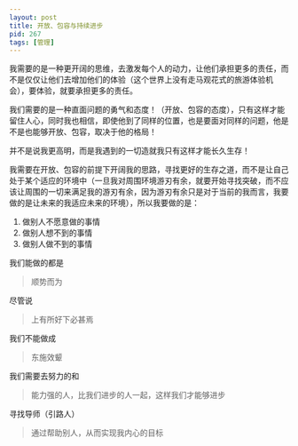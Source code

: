 ```yaml
---
layout: post
title: 开放、包容与持续进步
pid: 267
tags: [管理]
---
```



我需要的是一种更开阔的思维，去激发每个人的动力，让他们承担更多的责任，而不是仅仅让他们去增加他们的体验（这个世界上没有走马观花式的旅游体验机会），要体验，就要承担更多的责任。

我们需要的是一种直面问题的勇气和态度！（开放、包容的态度），只有这样才能留住人心，同时我也相信，即使他到了同样的位置，也是要面对同样的问题，他是不是也能够开放、包容，取决于他的格局！

并不是说我更高明，而是我遇到的一切造就我只有这样才能长久生存！

我需要在开放、包容的前提下开阔我的思路，寻找更好的生存之道，而不是让自己处于某个适应的环境中（一旦我对周围环境游刃有余，就要开始寻找突破，而不应该让周围的一切来满足我的游刃有余，因为游刃有余只是对于当前的我而言，我要做的是让未来的我适应未来的环境），所以我要做的是：
1. 做别人不愿意做的事情
2. 做别人想不到的事情
3. 做别人做不到的事情

我们能做的都是
> 顺势而为

尽管说

> 上有所好下必甚焉

我们不能做成

> 东施效颦

我们需要去努力的和

> 能力强的人，比我们进步的人一起，这样我们才能够进步

寻找导师（引路人）

> 通过帮助别人，从而实现我内心的目标

